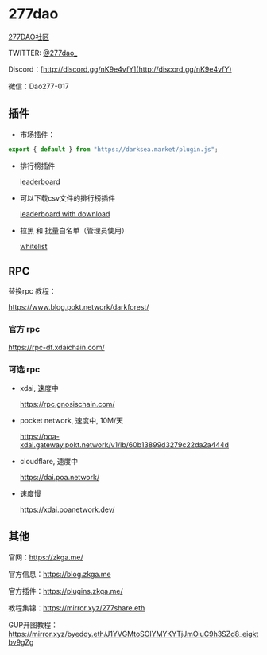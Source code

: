 # 277dao

[277DAO社区](http://www.277dao.com/)

TWITTER: [@277dao_](https://twitter.com/277dao_)

Discord：[http://discord.gg/nK9e4vfY](http://discord.gg/nK9e4vfY)

微信：Dao277-017


## 插件


* 市场插件：

```js
export { default } from "https://darksea.market/plugin.js";
```


* 排行榜插件
  
  [leaderboard](./plugins/leaderboard.js)

* 可以下载csv文件的排行榜插件

  [leaderboard with download](./plugins/leaderboard_with_download.js)

* 拉黑 和 批量白名单（管理员使用）

  [whitelist](./plugins/whitelist.js)

## RPC

替换rpc 教程：

https://www.blog.pokt.network/darkforest/

### 官方 rpc

https://rpc-df.xdaichain.com/

### 可选 rpc

* xdai, 速度中

  https://rpc.gnosischain.com/

* pocket network, 速度中, 10M/天

  https://poa-xdai.gateway.pokt.network/v1/lb/60b13899d3279c22da2a444d

* cloudflare, 速度中

  https://dai.poa.network/ 

* 速度慢

  https://xdai.poanetwork.dev/


## 其他


官网：https://zkga.me/

官方信息：https://blog.zkga.me

官方插件：https://plugins.zkga.me/

教程集锦：https://mirror.xyz/277share.eth

GUP开图教程：https://mirror.xyz/byeddy.eth/J1YVGMtoSOlYMYKYTjJmOiuC9h3SZd8_eigktbv9gZg




